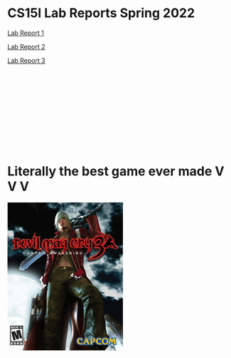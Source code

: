 # CS15l Lab Reports Spring 2022  
[Lab Report 1](lab-report-1-week-2.html)

[Lab Report 2](lab-report-2-week-4.html)

[Lab Report 3](lab-report-3-week-6.md)




<br><br><br><br><br><br><br><br><br><br>
# Literally the best game ever made V V V
![Image](bstgame.jpg)

